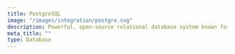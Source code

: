 ```yaml
---
title: PostgreSQL
image: "/images/integration/postgre.svg"
description: Powerful, open-source relational database system known for reliability, robustness, and advanced features.
meta_title: ""
type: Database
---
```

